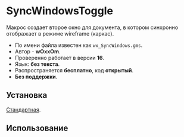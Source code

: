 # SyncWindowsToggle

Макрос создает второе окно для документа, в котором синхронно отображает в режиме wireframe (каркас).

- По имени файла известен как `wx_SyncWindows.gms`.
- Автор - **wOxxOm**.
- Проверенно работает в версии **16**.
- Язык: **без текста**.
- Распространяется **бесплатно**, код **открытый**.
- **Без поддержки**.

## Установка

[Стандартная](../../articles/installation.md).

## Использование